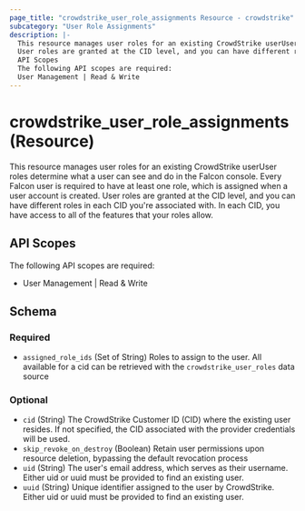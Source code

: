 ```yaml
---
page_title: "crowdstrike_user_role_assignments Resource - crowdstrike"
subcategory: "User Role Assignments"
description: |-
  This resource manages user roles for an existing CrowdStrike userUser roles determine what a user can see and do in the Falcon console. Every Falcon user is required to have at least one role, which is assigned when a user account is created.
  User roles are granted at the CID level, and you can have different roles in each CID you're associated with. In each CID, you have access to all of the features that your roles allow.
  API Scopes
  The following API scopes are required:
  User Management | Read & Write
---
```


# crowdstrike_user_role_assignments (Resource)

This resource manages user roles for an existing CrowdStrike userUser roles determine what a user can see and do in the Falcon console. Every Falcon user is required to have at least one role, which is assigned when a user account is created.
User roles are granted at the CID level, and you can have different roles in each CID you're associated with. In each CID, you have access to all of the features that your roles allow.

## API Scopes

The following API scopes are required:

- User Management | Read & Write




<!-- schema generated by tfplugindocs -->
## Schema

### Required

- `assigned_role_ids` (Set of String) Roles to assign to the user. All available for a cid can be retrieved with the `crowdstrike_user_roles` data source

### Optional

- `cid` (String) The CrowdStrike Customer ID (CID) where the existing user resides. If not specified, the CID associated with the provider credentials will be used.
- `skip_revoke_on_destroy` (Boolean) Retain user permissions upon resource deletion, bypassing the default revocation process
- `uid` (String) The user's email address, which serves as their username. Either uid or uuid must be provided to find an existing user.
- `uuid` (String) Unique identifier assigned to the user by CrowdStrike. Either uid or uuid must be provided to find an existing user.
